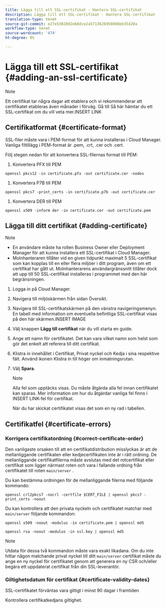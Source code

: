 ```yaml
---
title: Lägga till ett SSL-certifikat - Hantera SSL-certifikat
description: Lägga till ett SSL-certifikat - Hantera SSL-certifikat
translation-type: tm+mt
source-git-commit: e27e5302802e68dce2a5713626950896bb35420a
workflow-type: tm+mt
source-wordcount: '474'
ht-degree: 0%

---
```



# Lägga till ett SSL-certifikat {#adding-an-ssl-certificate}

>[!NOTE]
>Ett certifikat tar några dagar att etablera och vi rekommenderar att certifikatet etableras även månader i förväg. Gå till Så här hämtar du ett SSL-certifikat om du vill veta mer.INSERT LINK

## Certifikatformat {#certificate-format}

SSL-filer måste vara i PEM-format för att kunna installeras i Cloud Manager. Vanliga filtillägg i PEM-format är .pem, .crt, .cer och .cert.

Följ stegen nedan för att konvertera SSL-filernas format till PEM:

1. Konvertera PFX till PEM

`openssl pkcs12 -in certificate.pfx -out certificate.cer -nodes`

1. Konvertera P7B till PEM

`openssl pkcs7 -print_certs -in certificate.p7b -out certificate.cer`

1. Konvertera DER till PEM

`openssl x509 -inform der -in certificate.cer -out certificate.pem`

## Lägga till ditt certifikat {#adding-certificate}

>[!NOTE]
>* En användare måste ha rollen Business Owner eller Deployment Manager för att kunna installera ett SSL-certifikat i Cloud Manager.
>* Molnhanteraren tillåter vid en given tidpunkt maximalt 5 SSL-certifikat som kan kopplas till en eller flera miljöer i ditt program, även om ett certifikat har gått ut. Molnhanterarens användargränssnitt tillåter dock att upp till 50 SSL-certifikat installeras i programmet med den här begränsningen.


1. Logga in på Cloud Manager.
1. Navigera till miljöskärmen från sidan Översikt.
1. Navigera till SSL-certifikatskärmen på den vänstra navigeringsmenyn. En tabell med information om eventuella befintliga SSL-certifikat visas på den här skärmen.INSERT IMAGE
1. Välj knappen **Lägg till certifikat** när du vill starta en guide.
1. Ange ett namn för certifikatet. Det kan vara vilket namn som helst som gör det enkelt att referera till ditt certifikat.
1. Klistra in innehållet i Certifikat, Privat nyckel och Kedja i sina respektive fält. Använd ikonen Klistra in till höger om inmatningsrutan.
1. Välj **Spara**.

   >[!NOTE]
   >Alla fel som upptäcks visas. Du måste åtgärda alla fel innan certifikatet kan sparas. Mer information om hur du åtgärdar vanliga fel finns i INSERT LINK-fel för certifikat.

   När du har skickat certifikatet visas det som en ny rad i tabellen.

## Certifikatfel {#certificate-errors}

### Korrigera certifikatordning {#correct-certificate-order}

Den vanligaste orsaken till att en certifikatdistribution misslyckas är att de mellanliggande certifikaten eller kedjecertifikaten inte är i rätt ordning. De mellanliggande certifikatfilerna måste avslutas med det rotcertifikat eller certifikat som ligger närmast roten och vara i fallande ordning från certifikatet till roten `main/server` .

Du kan bestämma ordningen för de mellanliggande filerna med följande kommando:

`openssl crl2pkcs7 -nocrl -certfile $CERT_FILE | openssl pkcs7 -print_certs -noout`

Du kan kontrollera att den privata nyckeln och certifikatet matchar med `main/server` följande kommandon:

`openssl x509 -noout -modulus -in certificate.pem | openssl md5`

`openssl rsa -noout -modulus -in ssl.key | openssl md5`

>[!NOTE]
>Utdata för dessa två kommandon måste vara exakt likadana. Om du inte hittar någon matchande privat nyckel till ditt `main/server` certifikat måste du ange en ny nyckel för certifikatet genom att generera en ny CSR och/eller begära ett uppdaterat certifikat från din SSL-leverantör.

### Giltighetsdatum för certifikat {#certificate-validity-dates}

SSL-certifikatet förväntas vara giltigt i minst 90 dagar i framtiden

Kontrollera certifikatkedjans giltighet.
